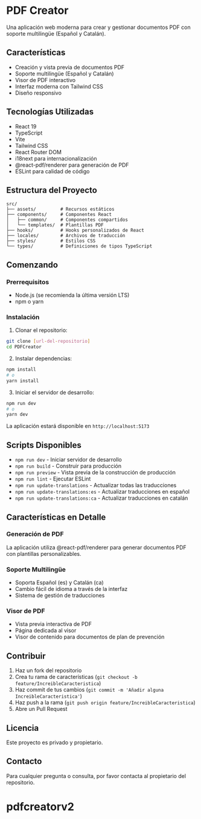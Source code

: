 # PDF Creator

Una aplicación web moderna para crear y gestionar documentos PDF con soporte multilingüe (Español y Catalán).

## Características

- Creación y vista previa de documentos PDF
- Soporte multilingüe (Español y Catalán)
- Visor de PDF interactivo
- Interfaz moderna con Tailwind CSS
- Diseño responsivo

## Tecnologías Utilizadas

- React 19
- TypeScript
- Vite
- Tailwind CSS
- React Router DOM
- i18next para internacionalización
- @react-pdf/renderer para generación de PDF
- ESLint para calidad de código

## Estructura del Proyecto

```
src/
├── assets/         # Recursos estáticos
├── components/     # Componentes React
│   ├── common/     # Componentes compartidos
│   └── templates/  # Plantillas PDF
├── hooks/          # Hooks personalizados de React
├── locales/        # Archivos de traducción
├── styles/         # Estilos CSS
└── types/          # Definiciones de tipos TypeScript
```

## Comenzando

### Prerrequisitos

- Node.js (se recomienda la última versión LTS)
- npm o yarn

### Instalación

1. Clonar el repositorio:
```bash
git clone [url-del-repositorio]
cd PDFCreator
```

2. Instalar dependencias:
```bash
npm install
# o
yarn install
```

3. Iniciar el servidor de desarrollo:
```bash
npm run dev
# o
yarn dev
```

La aplicación estará disponible en `http://localhost:5173`

## Scripts Disponibles

- `npm run dev` - Iniciar servidor de desarrollo
- `npm run build` - Construir para producción
- `npm run preview` - Vista previa de la construcción de producción
- `npm run lint` - Ejecutar ESLint
- `npm run update-translations` - Actualizar todas las traducciones
- `npm run update-translations:es` - Actualizar traducciones en español
- `npm run update-translations:ca` - Actualizar traducciones en catalán

## Características en Detalle

### Generación de PDF
La aplicación utiliza @react-pdf/renderer para generar documentos PDF con plantillas personalizables.

### Soporte Multilingüe
- Soporta Español (es) y Catalán (ca)
- Cambio fácil de idioma a través de la interfaz
- Sistema de gestión de traducciones

### Visor de PDF
- Vista previa interactiva de PDF
- Página dedicada al visor
- Visor de contenido para documentos de plan de prevención

## Contribuir

1. Haz un fork del repositorio
2. Crea tu rama de características (`git checkout -b feature/IncreibleCaracteristica`)
3. Haz commit de tus cambios (`git commit -m 'Añadir alguna IncreibleCaracteristica'`)
4. Haz push a la rama (`git push origin feature/IncreibleCaracteristica`)
5. Abre un Pull Request

## Licencia

Este proyecto es privado y propietario.

## Contacto

Para cualquier pregunta o consulta, por favor contacta al propietario del repositorio.
# pdfcreatorv2
